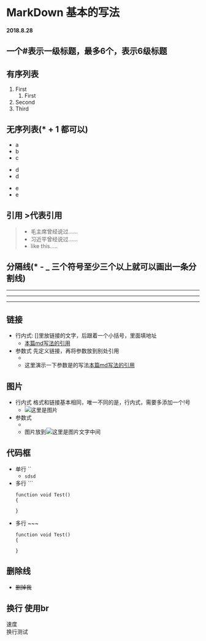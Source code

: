 # MarkDown 基本的写法
#### 2018.8.28

 ## 一个#表示一级标题，最多6个，表示6级标题
## 有序列表
1. First
   1. First
2. Second
3. Third

## 无序列表(* + 1 都可以)
* a
* b
* c
+ d
+ d
- e
- e

## 引用 >代表引用
> * 毛主席曾经说过......
> * 习近平曾经说过......
> * like this.....



## 分隔线(* - _ 三个符号至少三个以上就可以画出一条分割线)
---
***
___


## 链接
* 行内式:  []里放链接的文字，后跟着一个小括号，里面填地址
    *  [本篇md写法的引用](https://www.cnblogs.com/liugang-vip/p/6337580.html)
* 参数式   先定义链接，再将参数放到别处引用
    * [本篇md写法的引用]:https://www.cnblogs.com/liugang-vip/p/6337580.html
    * 这里演示一下参数是的写法[本篇md写法的引用] 


## 图片
* 行内式 格式和链接基本相同，唯一不同的是，行内式，需要多添加一个!号
    * ![这里是图片](https://cdn2.jianshu.io/assets/default_avatar/4-3397163ecdb3855a0a4139c34a695885.jpg?imageMogr2/auto-orient/strip|imageView2/1/w/48/h/48)
* 参数式
    * [这里是图片]:https://cdn2.jianshu.io/assets/default_avatar/4-3397163ecdb3855a0a4139c34a695885.jpg?imageMogr2/auto-orient/strip|imageView2/1/w/48/h/48
    * 图片放到![这里是图片]文字中间


## 代码框
* 单行 ``
    * `sdsd`
* 多行  ```
    ``` 这里可以写注释
    function void Test()
    {

    }
    ```
* 多行 ~~~
   ~~~
   function void Test()
   {

   }
   ~~~
## 删除线
* ~~删掉我~~

## 换行 使用br
速度<br>
换行测试<br>